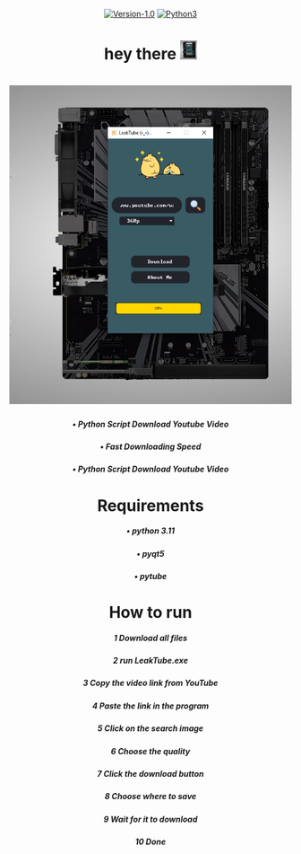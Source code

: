   
  <div align="center">
  
  [![Version-1.0](https://img.shields.io/badge/version-1.0-green)](https://github.com/Datalux/Osintgram/releases/tag/1.0)
  [![Python3](https://img.shields.io/badge/language-Python3-red)](https://img.shields.io/badge/language-Python3-red)
   <h1>
    hey there
    <img src="image\Screenshot.png" width="30px"/>
  </h1>
  </div>
  <div align="center">
     <h1>
    <img src="image\Screenshot.png" />
  </h1>
   <h5>• Python Script Download Youtube Video</h5>
   <h5>• Fast Downloading Speed</h5>
   <h5>• Python Script Download Youtube Video</h5>
     <h1>
    Requirements
  </h1>
     <h5>• python 3.11</h5>
   <h5>• pyqt5</h5>
   <h5>• pytube</h5>
     <h1>
    How to run
  </h1>
     <h5>1 Download all files</h5>
     <h5>2 run LeakTube.exe</h5>
     <h5>3 Copy the video link from YouTube</h5>
     <h5>4 Paste the link in the program</h5>
     <h5>5 Click on the search image</h5>
     <h5>6 Choose the quality</h5>
     <h5>7 Click the download button</h5>
     <h5>8 Choose where to save</h5>
     <h5>9 Wait for it to download</h5>
     <h5>10 Done</h5>
</div>
